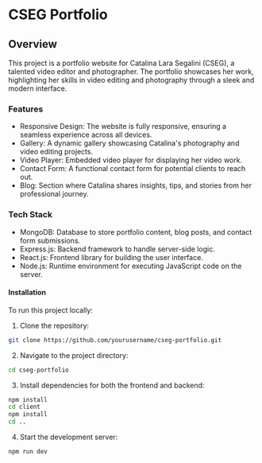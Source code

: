 # CSEG Portfolio

## Overview
This project is a portfolio website for Catalina Lara Segalini (CSEG), a talented video editor and photographer. The portfolio showcases her work, highlighting her skills in video editing and photography through a sleek and modern interface.

### Features
- Responsive Design: The website is fully responsive, ensuring a seamless experience across all devices.
- Gallery: A dynamic gallery showcasing Catalina's photography and video editing projects.
- Video Player: Embedded video player for displaying her video work.
- Contact Form: A functional contact form for potential clients to reach out.
- Blog: Section where Catalina shares insights, tips, and stories from her professional journey.

### Tech Stack
- MongoDB: Database to store portfolio content, blog posts, and contact form submissions.
- Express.js: Backend framework to handle server-side logic.
- React.js: Frontend library for building the user interface.
- Node.js: Runtime environment for executing JavaScript code on the server.

#### Installation
To run this project locally:

1. Clone the repository:
```bash
git clone https://github.com/yourusername/cseg-portfolio.git
```

2. Navigate to the project directory:

```bash
cd cseg-portfolio
```

3. Install dependencies for both the frontend and backend:

```bash
npm install
cd client
npm install
cd ..
```

4. Start the development server:

```bash
npm run dev
```
